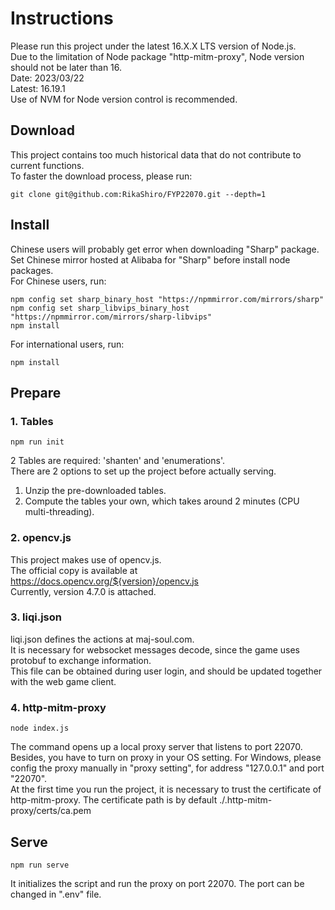 # Instructions

Please run this project under the latest 16.X.X LTS version of Node.js.  
Due to the limitation of Node package "http-mitm-proxy", Node version should not be later than 16.  
Date: 2023/03/22  
Latest: 16.19.1  
Use of NVM for Node version control is recommended.

## Download

This project contains too much historical data that do not contribute to current functions.  
To faster the download process, please run:

```text
git clone git@github.com:RikaShiro/FYP22070.git --depth=1
```

## Install

Chinese users will probably get error when downloading "Sharp" package.  
Set Chinese mirror hosted at Alibaba for "Sharp" before install node packages.  
For Chinese users, run:  

```text
npm config set sharp_binary_host "https://npmmirror.com/mirrors/sharp"
npm config set sharp_libvips_binary_host "https://npmmirror.com/mirrors/sharp-libvips"
npm install
```

For international users, run:  

```text
npm install
```

## Prepare

### 1. Tables

```text
npm run init
```

2 Tables are required: 'shanten' and 'enumerations'.  
There are 2 options to set up the project before actually serving.  

1. Unzip the pre-downloaded tables.  
2. Compute the tables your own, which takes around 2 minutes (CPU multi-threading).  

### 2. opencv.js

This project makes use of opencv.js.  
The official copy is available at <https://docs.opencv.org/${version}/opencv.js>  
Currently, version 4.7.0 is attached.  

### 3. liqi.json

liqi.json defines the actions at maj-soul.com.  
It is necessary for websocket messages decode, since the game uses protobuf to exchange information.  
This file can be obtained during user login, and should be updated together with the web game client.

### 4. http-mitm-proxy

```text
node index.js
```

The command opens up a local proxy server that listens to port 22070. Besides, you have to turn on proxy in your OS setting. For Windows, please config the proxy manually in "proxy setting", for address "127.0.0.1" and port "22070".  
At the first time you run the project, it is necessary to trust the certificate of http-mitm-proxy. The certificate path is by default ./.http-mitm-proxy/certs/ca.pem

## Serve

```text
npm run serve
```

It initializes the script and run the proxy on port 22070. The port can be changed in ".env" file.

